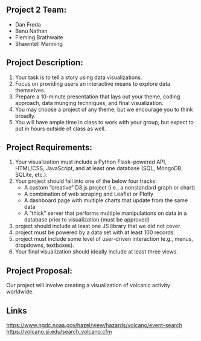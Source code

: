 <h2>Project 2 Team:</h2>
<ul><li>Dan Freda</li>
  <li>Banu Nathan</li>
  <li>Fleming Brathwaite</li>
  <li>Shawntell Manning</li></ul>

<h2>Project Description:</h2>
<ol><li>Your task is to tell a story using data visualizations.</li>
<li>Focus on providing users an interactive means to explore data themselves.</li>
<li>Prepare a 10-minute presentation that lays out your theme, coding approach, data munging techniques, and final visualization.</li>
<li>You may choose a project of any theme, but we encourage you to think broadly.</li>
<li>You will have ample time in class to work with your group, but expect to put in hours outside of class as well.</li></ol>

<h2>Project Requirements:</h2>
<ol><li>Your visualization must include a Python Flask–powered API, HTML/CSS, JavaScript, and at least one database (SQL, MongoDB, SQLite, etc.).</li>
<li>Your project should fall into one of the below four tracks:<br>
<ul><li>A custom “creative” D3.js project (i.e., a nonstandard graph or chart)</li>
<li>A combination of web scraping and Leaflet or Plotly</li>
<li>A dashboard page with multiple charts that update from the same data</li>
<li>A “thick” server that performs multiple manipulations on data in a database prior to visualization (must be approved)</li></ul></li>
<li>project should include at least one JS library that we did not cover.</li>
<li>project must be powered by a data set with at least 100 records.</li>
<li>project must include some level of user-driven interaction (e.g., menus, dropdowns, textboxes).</li>
<li>Your final visualization should ideally include at least three views.</li></ol>

<h2>Project Proposal:</h2>
<p>Our project will involve creating a visualization of volcanic activity worldwide.</p>


<h2>Links</h2>
<a href="https://www.ngdc.noaa.gov/hazel/view/hazards/volcano/event-search">https://www.ngdc.noaa.gov/hazel/view/hazards/volcano/event-search</a>
<a href="https://volcano.si.edu/search_volcano.cfm">https://volcano.si.edu/search_volcano.cfm</a>
